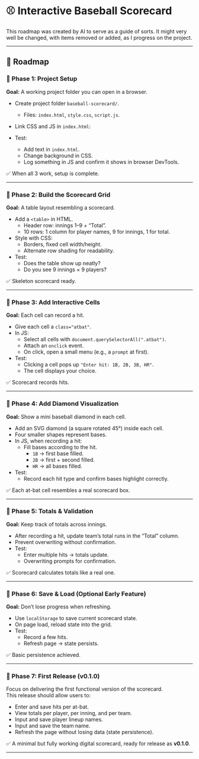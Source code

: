 # ⚾ Interactive Baseball Scorecard  

This roadmap was created by AI to serve as a guide of sorts. It might very well be changed, with items removed or added, as I progress on the project.

---

## 🚀 Roadmap  

### 🔹 Phase 1: Project Setup  
**Goal:** A working project folder you can open in a browser.  
- Create project folder `baseball-scorecard/`.  
  - Files: `index.html`, `style.css`, `script.js`.  
- Link CSS and JS in `index.html`:  

    <link rel="stylesheet" href="style.css">  
    <script src="script.js" defer></script>  

- Test:  
  - Add text in `index.html`.  
  - Change background in CSS.  
  - Log something in JS and confirm it shows in browser DevTools.  

✅ When all 3 work, setup is complete.  

---

### 🔹 Phase 2: Build the Scorecard Grid  
**Goal:** A table layout resembling a scorecard.  
- Add a `<table>` in HTML.  
  - Header row: innings 1–9 + “Total”.  
  - 10 rows: 1 column for player names, 9 for innings, 1 for total.  
- Style with CSS:  
  - Borders, fixed cell width/height.  
  - Alternate row shading for readability.  
- Test:  
  - Does the table show up neatly?  
  - Do you see 9 innings × 9 players?  

✅ Skeleton scorecard ready.  

---

### 🔹 Phase 3: Add Interactive Cells  
**Goal:** Each cell can record a hit.  
- Give each cell a `class="atbat"`.  
- In JS:  
  - Select all cells with `document.querySelectorAll(".atbat")`.  
  - Attach an `onclick` event.  
  - On click, open a small menu (e.g., a `prompt` at first).  
- Test:  
  - Clicking a cell pops up `"Enter hit: 1B, 2B, 3B, HR"`.  
  - The cell displays your choice.  

✅ Scorecard records hits.  

---

### 🔹 Phase 4: Add Diamond Visualization  
**Goal:** Show a mini baseball diamond in each cell.  
- Add an SVG diamond (a square rotated 45°) inside each cell.  
- Four smaller shapes represent bases.  
- In JS, when recording a hit:  
  - Fill bases according to the hit.  
    - `1B` → first base filled.  
    - `2B` → first + second filled.  
    - `HR` → all bases filled.  
- Test:  
  - Record each hit type and confirm bases highlight correctly.  

✅ Each at-bat cell resembles a real scorecard box.  

---

### 🔹 Phase 5: Totals & Validation  
**Goal:** Keep track of totals across innings.  
- After recording a hit, update team’s total runs in the “Total” column.  
- Prevent overwriting without confirmation.  
- Test:  
  - Enter multiple hits → totals update.  
  - Overwriting prompts for confirmation.  

✅ Scorecard calculates totals like a real one.  

---

### 🔹 Phase 6: Save & Load (Optional Early Feature)  
**Goal:** Don’t lose progress when refreshing.  
- Use `localStorage` to save current scorecard state.  
- On page load, reload state into the grid.  
- Test:  
  - Record a few hits.  
  - Refresh page → state persists.  

✅ Basic persistence achieved.  

---

### 🔹 Phase 7: First Release (v0.1.0)  
Focus on delivering the first functional version of the scorecard.  
This release should allow users to:  
- Enter and save hits per at-bat.  
- View totals per player, per inning, and per team.  
- Input and save player lineup names.  
- Input and save the team name.  
- Refresh the page without losing data (state persistence).  

✅ A minimal but fully working digital scorecard, ready for release as **v0.1.0**.  

---
